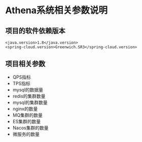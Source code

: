 # Athena系统相关参数说明

## 项目的软件依赖版本
```shell
<java.version>1.8</java.version>
<spring-cloud.version>Greenwich.SR3</spring-cloud.version>

```
## 项目相关参数
- QPS指标
- TPS指标
- mysql的数据量
- redis的集群数量
- mysql的集群数量
- nginx的数量
- MQ集群的数量
- ES集群的数量
- Nacos集群的数量
- 微服务的数量